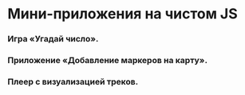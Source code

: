 # Мини-приложения на чистом JS

### Игра «Угадай число». 
### Приложение «Добавление маркеров на карту». 
### Плеер с визуализацией треков. 